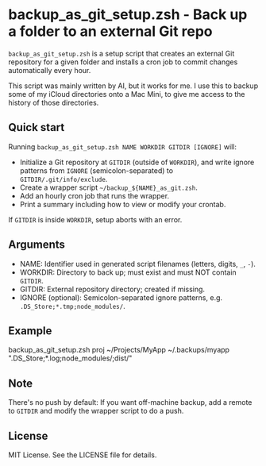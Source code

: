 # backup_as_git_setup.zsh - Back up a folder to an external Git repo

`backup_as_git_setup.zsh` is a setup script that creates an external Git repository for a given folder and installs a cron job to commit changes automatically every hour. 

This script was mainly written by AI, but it works for me. I use this to backup some of my iCloud directories onto a Mac Mini, to give me access to the history of those directories.

## Quick start

Running `backup_as_git_setup.zsh NAME WORKDIR GITDIR [IGNORE]` will:
- Initialize a Git repository at `GITDIR` (outside of `WORKDIR`), and write ignore patterns from `IGNORE` (semicolon-separated) to `GITDIR/.git/info/exclude`.
- Create a wrapper script `~/backup_${NAME}_as_git.zsh`.
- Add an hourly cron job that runs the wrapper.
- Print a summary including how to view or modify your crontab.

If `GITDIR` is inside `WORKDIR`, setup aborts with an error.

## Arguments

- NAME: Identifier used in generated script filenames (letters, digits, `_`, `-`).
- WORKDIR: Directory to back up; must exist and must NOT contain `GITDIR`.
- GITDIR: External repository directory; created if missing.
- IGNORE (optional): Semicolon-separated ignore patterns, e.g. `.DS_Store;*.tmp;node_modules/`.

## Example

  backup_as_git_setup.zsh proj ~/Projects/MyApp ~/.backups/myapp ".DS_Store;*.log;node_modules/;dist/"

## Note

There's no push by default: If you want off-machine backup, add a remote to `GITDIR` and modify the wrapper script to do a push.

## License

MIT License. See the LICENSE file for details.
